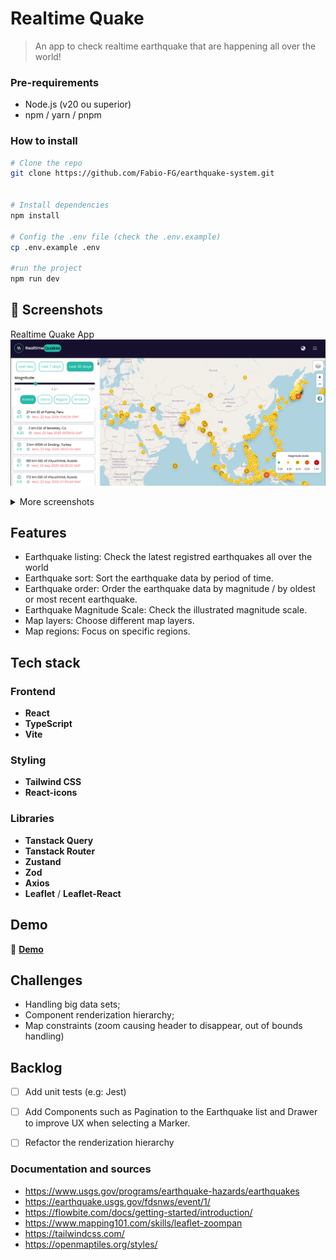 # Realtime Quake

> An app to check realtime earthquake that are happening all over the world!

### Pre-requirements

- Node.js (v20 ou superior)
- npm / yarn / pnpm

### How to install

```bash
# Clone the repo
git clone https://github.com/Fabio-FG/earthquake-system.git


# Install dependencies
npm install

# Config the .env file (check the .env.example)
cp .env.example .env

#run the project
npm run dev

```

## 📸 Screenshots

Realtime Quake App
![App Screenshot](screenshots/realtimequake-print1.png)

<details>
<summary>More screenshots</summary>

![Feature 1](screenshots/realtimequake-print1.png)
![Desktop View](screenshots/realtimequake-print2.png)
![Desktop View](screenshots/realtimequake-print3.png)
![Mobile View](screenshots/realtimequake-print4.png)
![Mobile View](screenshots/realtimequake-print5.png)

</details>

## Features

- Earthquake listing: Check the latest registred earthquakes all over the world
- Earthquake sort: Sort the earthquake data by period of time.
- Earthquake order: Order the earthquake data by magnitude / by oldest or most recent earthquake.
- Earthquake Magnitude Scale: Check the illustrated magnitude scale.
- Map layers: Choose different map layers.
- Map regions: Focus on specific regions.


## Tech stack

### Frontend
- **React**
- **TypeScript**
- **Vite**

### Styling
- **Tailwind CSS** 
- **React-icons**

### Libraries
- **Tanstack Query** 
- **Tanstack Router** 
- **Zustand**
- **Zod**
- **Axios**
- **Leaflet** / **Leaflet-React**


## Demo

🔗 **[Demo](link-para-demo)**


## Challenges
- Handling big data sets;
- Component renderization hierarchy;
- Map constraints (zoom causing header to disappear, out of bounds handling)


## Backlog
- [ ] Add unit tests (e.g: Jest)
- [ ] Add Components such as Pagination to the Earthquake list and Drawer to improve UX when selecting a Marker.
- [ ] Refactor the renderization hierarchy


### Documentation and sources

- https://www.usgs.gov/programs/earthquake-hazards/earthquakes
- https://earthquake.usgs.gov/fdsnws/event/1/
- https://flowbite.com/docs/getting-started/introduction/
- https://www.mapping101.com/skills/leaflet-zoompan
- https://tailwindcss.com/
- https://openmaptiles.org/styles/

